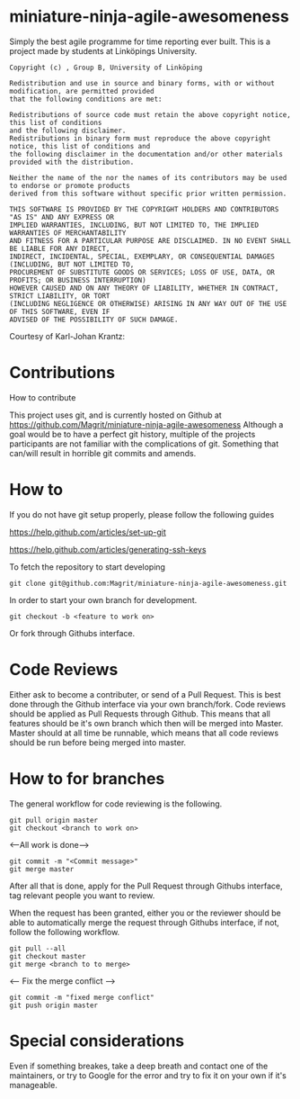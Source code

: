 miniature-ninja-agile-awesomeness
=================================

Simply the best agile programme for time reporting ever built. This is a project made by students at Linköpings University.


```
Copyright (c) , Group B, University of Linköping

Redistribution and use in source and binary forms, with or without modification, are permitted provided 
that the following conditions are met:

Redistributions of source code must retain the above copyright notice, this list of conditions 
and the following disclaimer.
Redistributions in binary form must reproduce the above copyright notice, this list of conditions and 
the following disclaimer in the documentation and/or other materials provided with the distribution.
        
Neither the name of the nor the names of its contributors may be used to endorse or promote products 
derived from this software without specific prior written permission.
        
THIS SOFTWARE IS PROVIDED BY THE COPYRIGHT HOLDERS AND CONTRIBUTORS "AS IS" AND ANY EXPRESS OR 
IMPLIED WARRANTIES, INCLUDING, BUT NOT LIMITED TO, THE IMPLIED WARRANTIES OF MERCHANTABILITY 
AND FITNESS FOR A PARTICULAR PURPOSE ARE DISCLAIMED. IN NO EVENT SHALL BE LIABLE FOR ANY DIRECT, 
INDIRECT, INCIDENTAL, SPECIAL, EXEMPLARY, OR CONSEQUENTIAL DAMAGES (INCLUDING, BUT NOT LIMITED TO, 
PROCUREMENT OF SUBSTITUTE GOODS OR SERVICES; LOSS OF USE, DATA, OR PROFITS; OR BUSINESS INTERRUPTION) 
HOWEVER CAUSED AND ON ANY THEORY OF LIABILITY, WHETHER IN CONTRACT, STRICT LIABILITY, OR TORT
(INCLUDING NEGLIGENCE OR OTHERWISE) ARISING IN ANY WAY OUT OF THE USE OF THIS SOFTWARE, EVEN IF 
ADVISED OF THE POSSIBILITY OF SUCH DAMAGE.
```
Courtesy of Karl-Johan Krantz:

Contributions
=================================
How to contribute

This project uses git, and is currently hosted on Github at https://github.com/Magrit/miniature-ninja-agile-awesomeness
Although a goal would be to have a perfect git history, multiple of the projects participants are not familiar with the complications of git. Something that can/will result in horrible git commits and amends.

How to
=================================
If you do not have git setup properly, please follow the following guides

https://help.github.com/articles/set-up-git

https://help.github.com/articles/generating-ssh-keys

To fetch the repository to start developing
```
git clone git@github.com:Magrit/miniature-ninja-agile-awesomeness.git
```

In order to start your own branch for development.
```
git checkout -b <feature to work on>
```

Or fork through Githubs interface.

Code Reviews
=================================
Either ask to become a contributer, or send of a Pull Request. This is best done through the Github interface via your own branch/fork. Code reviews should be applied as Pull Requests through Github. This means that all features should be it's own branch which then will be merged into Master.
Master should at all time be runnable, which means that all code reviews should be run before being merged into master.

How to for branches
=================================
The general workflow for code reviewing is the following.
```
git pull origin master
git checkout <branch to work on>
```
<--All work is done-->
```
git commit -m "<Commit message>"
git merge master
```

After all that is done, apply for the Pull Request through Githubs interface, tag relevant people you want to review.

When the request has been granted, either you or the reviewer should be able to automatically merge the request through Githubs interface, if not, follow the following workflow.
```
git pull --all
git checkout master
git merge <branch to to merge>
```
<-- Fix the merge conflict -->
```
git commit -m "fixed merge conflict"
git push origin master
```

Special considerations
=================================

Even if something breakes, take a deep breath and contact one of the maintainers, or try to Google for the error and try to fix it on your own if it's manageable.
